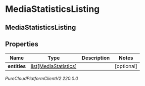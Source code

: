# MediaStatisticsListing

## MediaStatisticsListing

## Properties

|Name | Type | Description | Notes|
|------------ | ------------- | ------------- | -------------|
| **entities** | [list[MediaStatistics]](MediaStatistics) |  | [optional] |



_PureCloudPlatformClientV2 220.0.0_

